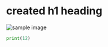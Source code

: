 # created h1 heading
![sample image](https://octodex.github.com/images/yaktocat.png)
```python
print(12)

```
